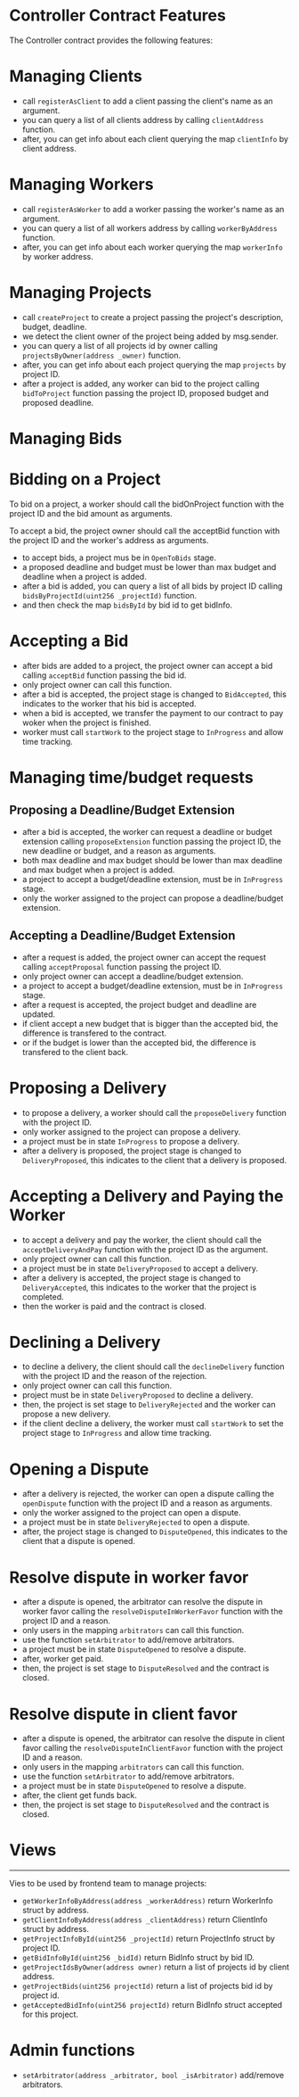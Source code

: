# Controller Contract Features

The Controller contract provides the following features:

# Managing Clients

- call `registerAsClient` to add a client passing the client's name as an argument.
- you can query a list of all clients address by calling `clientAddress` function.
- after, you can get info about each client querying the map `clientInfo` by client address.

# Managing Workers
- call `registerAsWorker` to add a worker passing the worker's name as an argument.
- you can query a list of all workers address by calling `workerByAddress` function.
- after, you can get info about each worker querying the map `workerInfo` by worker address.

# Managing Projects
- call `createProject` to create a project passing the project's description, budget, deadline.
- we detect the client owner of the project being added by msg.sender.
- you can query a list of all projects id by owner calling `projectsByOwner(address _owner)` function.
- after, you can get info about each project querying the map `projects` by project ID.
- after a project is added, any worker can bid to the project calling `bidToProject` function passing the project ID, proposed budget and proposed deadline.

# Managing Bids

# Bidding on a Project

To bid on a project, a worker should call the bidOnProject function with the project ID and the bid amount as arguments.

To accept a bid, the project owner should call the acceptBid function with the project ID and the worker's address as arguments.
- to accept bids, a project mus be in `OpenToBids` stage.
- a proposed deadline and budget must be lower than max budget and deadline when a project is added.
- after a bid is added, you can query a list of all bids by project ID calling `bidsByProjectId(uint256 _projectId)` function.
- and then check the map `bidsById` by bid id to get bidInfo.

# Accepting a Bid
- after bids are added to a project, the project owner can accept a bid calling `acceptBid` function passing the bid id.
- only project owner can call this function.
- after a bid is accepted, the project stage is changed to `BidAccepted`, this indicates to the worker that his bid is accepted.
- when a bid is accepted, we transfer the payment to our contract to pay woker when the project is finished.
- worker must call `startWork` to the project stage to `InProgress` and allow time tracking.

# Managing time/budget requests

## Proposing a Deadline/Budget Extension
- after a bid is accepted, the worker can request a deadline or budget extension calling `proposeExtension` function passing the project ID, the new deadline or budget, and a reason as arguments.
- both max deadline and max budget should be lower than max deadline and max budget when a project is added.
- a project to accept a budget/deadline extension, must be in `InProgress` stage.
- only the worker assigned to the project can propose a deadline/budget extension.

## Accepting a Deadline/Budget Extension
- after a request is added, the project owner can accept the request calling `acceptProposal` function passing the project ID.
- only project owner can accept a deadline/budget extension.
- a project to accept a budget/deadline extension, must be in `InProgress` stage.
- after a request is accepted, the project budget and deadline are updated.
- if client accept a new budget that is bigger than the accepted bid, the difference is transfered to the contract.
- or if the budget is lower than the accepted bid, the difference is transfered to the client back.

# Proposing a Delivery
- to propose a delivery, a worker should call the `proposeDelivery` function with the project ID.
- only worker assigned to the project can propose a delivery.
- a project must be in state `InProgress` to propose a delivery.
- after a delivery is proposed, the project stage is changed to `DeliveryProposed`, this indicates to the client that a delivery is proposed.

# Accepting a Delivery and Paying the Worker
- to accept a delivery and pay the worker, the client should call the `acceptDeliveryAndPay` function with the project ID as the argument.
- only project owner can call this function.
- a project must be in state `DeliveryProposed` to accept a delivery.
- after a delivery is accepted, the project stage is changed to `DeliveryAccepted`, this indicates to the worker that the project is completed.
- then the worker is paid and the contract is closed.

# Declining a Delivery
- to decline a delivery, the client should call the `declineDelivery` function with the project ID and the reason of the rejection.
- only project owner can call this function.
- project must be in state `DeliveryProposed` to decline a delivery.
- then, the project is set stage to `DeliveryRejected` and the worker can propose a new delivery.
- if the client decline a delivery, the worker must call `startWork` to set the project stage to `InProgress` and allow time tracking.

# Opening a Dispute

- after a delivery is rejected, the worker can open a dispute calling the `openDispute` function with the project ID and a reason as arguments.
- only the worker assigned to the project can open a dispute.
- a project must be in state `DeliveryRejected` to open a dispute.
- after, the project stage is changed to `DisputeOpened`, this indicates to the client that a dispute is opened.

# Resolve dispute in worker favor
- after a dispute is opened, the arbitrator can resolve the dispute in worker favor calling the `resolveDisputeInWorkerFavor` function with the project ID and a reason.
- only users in the mapping `arbitrators` can call this function.
- use the function `setArbitrator` to add/remove arbitrators.
- a project must be in state `DisputeOpened` to resolve a dispute.
- after, worker get paid.
- then, the project is set stage to `DisputeResolved` and the contract is closed.

# Resolve dispute in client favor
- after a dispute is opened, the arbitrator can resolve the dispute in client favor calling the `resolveDisputeInClientFavor` function with the project ID and a reason.
- only users in the mapping `arbitrators` can call this function.
- use the function `setArbitrator` to add/remove arbitrators.
- a project must be in state `DisputeOpened` to resolve a dispute.
- after, the client get funds back.
- then, the project is set stage to `DisputeResolved` and the contract is closed.

# Views

----------------------------------------------------------

Vies to be used by frontend team to manage projects:

- `getWorkerInfoByAddress(address _workerAddress)` return WorkerInfo struct by address.
- `getClientInfoByAddress(address _clientAddress)` return ClientInfo struct by address.
- `getProjectInfoById(uint256 _projectId)` return ProjectInfo struct by project ID.
- `getBidInfoById(uint256 _bidId)` return BidInfo struct by bid ID.
- `getProjectIdsByOwner(address owner)` return a list of projects id by client address.
- `getProjectBids(uint256 projectId)` return a list of projects bid id by project id.
- `getAcceptedBidInfo(uint256 projectId)` return BidInfo struct accepted for this project.

# Admin functions
- `setArbitrator(address _arbitrator, bool _isArbitrator)` add/remove arbitrators.